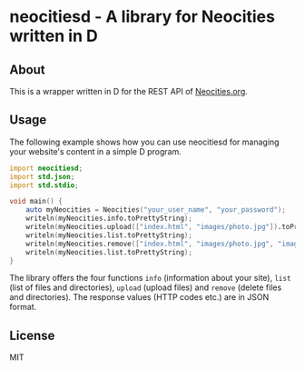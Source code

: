 neocitiesd - A library for Neocities written in D
=================================================

About
-----
This is a wrapper written in D for the REST API of [Neocities.org](https://neocities.org/ "Neocities.org").

Usage
-----
The following example shows how you can use neocitiesd for managing your website's content in a simple D program.
```d
import neocitiesd;
import std.json;
import std.stdio;

void main() {
    auto myNeocities = Neocities("your_user_name", "your_password");
    writeln(myNeocities.info.toPrettyString);
    writeln(myNeocities.upload(["index.html", "images/photo.jpg"]).toPrettyString);
    writeln(myNeocities.list.toPrettyString);
    writeln(myNeocities.remove(["index.html", "images/photo.jpg", "images"]).toPrettyString);
    writeln(myNeocities.list.toPrettyString);
}
```
The library offers the four functions `info` (information about your site), `list` (list of files and directories), `upload` (upload files) and `remove` (delete files and directories). The response values (HTTP codes etc.) are in JSON format.

License
-------
MIT
